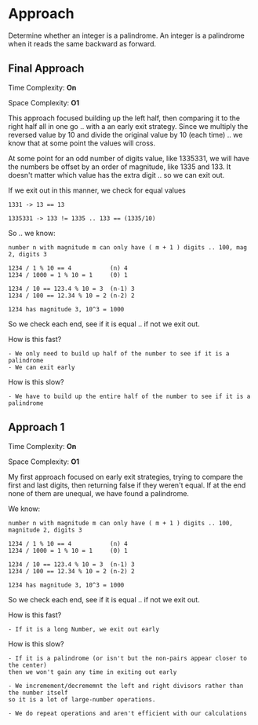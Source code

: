 # Approach

Determine whether an integer is a palindrome. An integer is a palindrome when it reads the same backward as forward.

## Final Approach

Time Complexity: **On**

Space Complexity: **O1**

This approach focused building up the left half, then comparing it to
 the right half all in one go .. with a an early exit strategy. Since we multiply
 the reversed value by 10 and divide the original value by 10 (each time) .. we know
 that at some point the values will cross.
 
 At some point for an odd number of digits value, like 1335331, we will have the numbers
 be offset by an order of magnitude, like 1335 and 133. It doesn't matter which value
 has the extra digit .. so we can exit out.
 
 If we exit out in this manner, we check for equal values
 
    1331 -> 13 == 13
    
    1335331 -> 133 != 1335 .. 133 == (1335/10)

So .. we know:

    number n with magnitude m can only have ( m + 1 ) digits .. 100, mag 2, digits 3
    
    1234 / 1 % 10 == 4           (n) 4
    1234 / 1000 = 1 % 10 = 1     (0) 1
    
    1234 / 10 == 123.4 % 10 = 3  (n-1) 3
    1234 / 100 == 12.34 % 10 = 2 (n-2) 2
    
    1234 has magnitude 3, 10^3 = 1000

    
So we check each end, see if it is equal .. if not we exit out.

How is this fast?

    - We only need to build up half of the number to see if it is a palindrome
    - We can exit early

How is this slow?

    - We have to build up the entire half of the number to see if it is a palindrome

## Approach 1

Time Complexity: **On**

Space Complexity: **O1**

My first approach focused on early exit strategies, trying to compare the first and last digits,
then returning false if they weren't equal. If at the end none of them are unequal, we have found
a palindrome.

We know:

    number n with magnitude m can only have ( m + 1 ) digits .. 100, magnitude 2, digits 3
    
    1234 / 1 % 10 == 4           (n) 4
    1234 / 1000 = 1 % 10 = 1     (0) 1
    
    1234 / 10 == 123.4 % 10 = 3  (n-1) 3
    1234 / 100 == 12.34 % 10 = 2 (n-2) 2
    
    1234 has magnitude 3, 10^3 = 1000

    
So we check each end, see if it is equal .. if not we exit out.

How is this fast?

    - If it is a long Number, we exit out early

How is this slow?

    - If it is a palindrome (or isn't but the non-pairs appear closer to the center)
    then we won't gain any time in exiting out early
    
    - We incremement/decrememnt the left and right divisors rather than the number itself
    so it is a lot of large-number operations.
    
    - We do repeat operations and aren't efficient with our calculations





